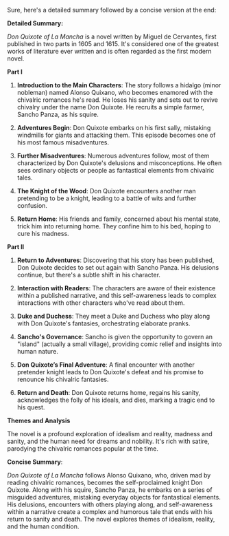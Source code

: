 Sure, here's a detailed summary followed by a concise version at the end:

**Detailed Summary:**

*Don Quixote of La Mancha* is a novel written by Miguel de Cervantes, first published in two parts in 1605 and 1615. It's considered one of the greatest works of literature ever written and is often regarded as the first modern novel.

**Part I**

1. **Introduction to the Main Characters**: The story follows a hidalgo (minor nobleman) named Alonso Quixano, who becomes enamored with the chivalric romances he's read. He loses his sanity and sets out to revive chivalry under the name Don Quixote. He recruits a simple farmer, Sancho Panza, as his squire.

2. **Adventures Begin**: Don Quixote embarks on his first sally, mistaking windmills for giants and attacking them. This episode becomes one of his most famous misadventures.

3. **Further Misadventures**: Numerous adventures follow, most of them characterized by Don Quixote's delusions and misconceptions. He often sees ordinary objects or people as fantastical elements from chivalric tales.

4. **The Knight of the Wood**: Don Quixote encounters another man pretending to be a knight, leading to a battle of wits and further confusion.

5. **Return Home**: His friends and family, concerned about his mental state, trick him into returning home. They confine him to his bed, hoping to cure his madness.

**Part II**

1. **Return to Adventures**: Discovering that his story has been published, Don Quixote decides to set out again with Sancho Panza. His delusions continue, but there's a subtle shift in his character.

2. **Interaction with Readers**: The characters are aware of their existence within a published narrative, and this self-awareness leads to complex interactions with other characters who've read about them.

3. **Duke and Duchess**: They meet a Duke and Duchess who play along with Don Quixote's fantasies, orchestrating elaborate pranks.

4. **Sancho's Governance**: Sancho is given the opportunity to govern an "island" (actually a small village), providing comic relief and insights into human nature.

5. **Don Quixote’s Final Adventure**: A final encounter with another pretender knight leads to Don Quixote's defeat and his promise to renounce his chivalric fantasies.

6. **Return and Death**: Don Quixote returns home, regains his sanity, acknowledges the folly of his ideals, and dies, marking a tragic end to his quest.

**Themes and Analysis**

The novel is a profound exploration of idealism and reality, madness and sanity, and the human need for dreams and nobility. It's rich with satire, parodying the chivalric romances popular at the time.

**Concise Summary**:

*Don Quixote of La Mancha* follows Alonso Quixano, who, driven mad by reading chivalric romances, becomes the self-proclaimed knight Don Quixote. Along with his squire, Sancho Panza, he embarks on a series of misguided adventures, mistaking everyday objects for fantastical elements. His delusions, encounters with others playing along, and self-awareness within a narrative create a complex and humorous tale that ends with his return to sanity and death. The novel explores themes of idealism, reality, and the human condition.